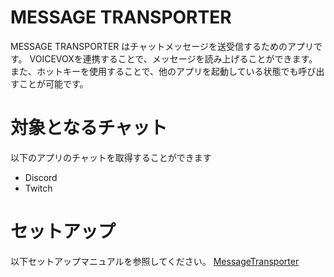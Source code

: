 # MESSAGE TRANSPORTER
MESSAGE TRANSPORTER はチャットメッセージを送受信するためのアプリです。
VOICEVOXを連携することで、メッセージを読み上げることができます。
また、ホットキーを使用することで、他のアプリを起動している状態でも呼び出すことが可能です。

# 対象となるチャット
以下のアプリのチャットを取得することができます
- Discord
- Twitch

# セットアップ
以下セットアップマニュアルを参照してください。
[MessageTransporter](https://atoyr.github.io/MessageTransporter/)
